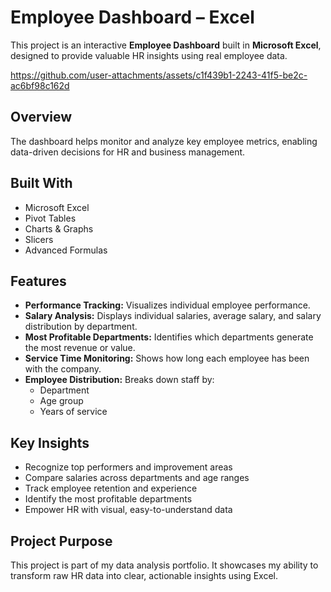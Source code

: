 # Employee Dashboard – Excel

This project is an interactive **Employee Dashboard** built in **Microsoft Excel**, designed to provide valuable HR insights using real employee data.

https://github.com/user-attachments/assets/c1f439b1-2243-41f5-be2c-ac6bf98c162d

## Overview

The dashboard helps monitor and analyze key employee metrics, enabling data-driven decisions for HR and business management.

## Built With

- Microsoft Excel
- Pivot Tables
- Charts & Graphs
- Slicers
- Advanced Formulas

## Features

- **Performance Tracking:** Visualizes individual employee performance.
- **Salary Analysis:** Displays individual salaries, average salary, and salary distribution by department.
- **Most Profitable Departments:** Identifies which departments generate the most revenue or value.
- **Service Time Monitoring:** Shows how long each employee has been with the company.
- **Employee Distribution:** Breaks down staff by:
  - Department
  - Age group
  - Years of service

## Key Insights

- Recognize top performers and improvement areas
- Compare salaries across departments and age ranges
- Track employee retention and experience
- Identify the most profitable departments
- Empower HR with visual, easy-to-understand data

## Project Purpose

This project is part of my data analysis portfolio. It showcases my ability to transform raw HR data into clear, actionable insights using Excel.
